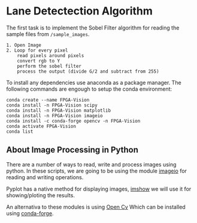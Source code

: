 # Lane Detectection Algorithm

The first task is to implement the Sobel Filter algorithm for reading the 
sample files from `/sample_images`. 

```
1. Open Image
2. Loop for every pixel
    read pixels around pixels
    convert rgb to Y
    perform the sobel filter
    process the output (divide G/2 and subtract from 255)
```

To install any dependencies use anaconda as a package manager. The 
following commands are engough to setup the conda environment:

```
conda create --name FPGA-Vision
conda install -n FPGA-Vision scipy
conda install -n FPGA-Vision matplotlib
conda install -n FPGA-Vision imageio
conda install -c conda-forge opencv -n FPGA-Vision
conda activate FPGA-Vision
conda list
```

## About Image Processing in Python
There are a number of ways to read, write and process images using 
python. In these scripts, we are going to be using the module
[imageio](https://imageio.readthedocs.io/en/stable/index.html) 
for reading and writing operations.

Pyplot has a native method for displaying images, [imshow](https://matplotlib.org/stable/api/_as_gen/matplotlib.pyplot.imshow.html)
we will use it for showing/ploting the results.

An alternativa to these modules is using [Open Cv](https://docs.opencv.org/4.x/d6/d00/tutorial_py_root.html)
Which can be installed using [conda-forge](https://anaconda.org/conda-forge/opencv).

